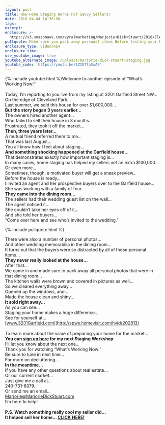 ```yaml
---
layout: post
title: How Home Staging Works For Savvy Sellers?
date: 2018-04-04 14:36:00
tags:
excerpt:
enclosure: >-
  https://s3.amazonaws.com/vyralmarketing/Marjorie+Dick+Stuart/2018/Cleveland+Park+Real+Estate-+How+Home+Staging+Works+For+Savvy+Sellers.mp4
pullquote: Make sure you pack away personal items Before listing your home for sale.
enclosure_type: video/mp4
enclosure_time:
use_youtube_image: true
youtube_alternate_image: /uploads/marjorie-dick-stuart-staging.jpg
youtube_code: 'https://youtu.be/1ZIUTSpSaAE'
---
```


{% include youtube.html %}Welcome to another episode of “What’s Working Now!”<br><br>Today, I’m reporting to you live from my listing at 3201 Garfield Street NW…<br>On the edge of Cleveland Park…<br>Last summer, we sold this house for over $1,600,000…<br>**But the story began 3 years earlier…**<br>The owners hired another agent…<br>Who failed to sell their house in 3 months…<br>Frustrated, they took it off the market…<br>**Then, three years later…**<br>A mutual friend referred them to me…<br>That was last August…<br>You all know how I feel about staging…<br>**And something shocking happened at the Garfield house…**<br>That demonstrates exactly how important staging is…<br>In many cases, home staging has helped my sellers net an extra $100,000…<br>Or even more…<br>Sometimes, though, a motivated buyer will get a sneak preview…<br>Before the house is ready…<br>I invited an agent and her prospective buyers over to the Garfield house…<br>She was working with a family of four…<br>**They came into the dining room…**<br>The sellers had their wedding guest list on the wall…<br>The agent noticed it…<br>She couldn’t take her eyes off of it…<br>And she told her buyers…<br>“Come over here and see who’s invited to the wedding.”

{% include pullquote.html %}

There were also a number of personal photos…<br>And other wedding memorabilia in the dining room…<br>It turns out that the buyers were so distracted by all of these personal items…<br>**They never really looked at the house…**<br>After that…<br>We came in and made sure to pack away all personal photos that were in that dining room…<br>The kitchen walls were brown and covered in pictures as well…<br>So we cleared everything away…<br>Opened up the windows, and…<br>Made the house clean and shiny…<br>**It sold right away…**<br>As you can see…<br>Staging your home makes a huge difference…<br>See for yourself at…<br>[www.3201Garfield.com](http://spws.homevisit.com/hvid/202813)<br><br>To learn more about the value of preparing your home for the market…<br>**You can [sign up here](http://www.dchomeblog.com/staging) for my next Staging Workshop**<br>I’ll let you know about the next one…<br>Thank you for watching “What’s Working Now!”<br>Be sure to tune in next time…<br>For more on decluttering…<br>**In the meantime…**<br>If you have any other questions about real estate…<br>Or our current market…<br>Just give me a call at…<br>240-731-8079.<br>Or send me an email…<br>[Marjorie@MarjorieDickStuart.com](javascript:void(location.href='mailto:'+String.fromCharCode(77,97,114,106,111,114,105,101,64,77,97,114,106,111,114,105,101,68,105,99,107,83,116,117,97,114,116,46,99,111,109)))<br>I’m here to help!<br><br>**P.S. Watch something really cool my seller did…<br>It helped sell her home… [CLICK HERE!](https://www.youtube.com/watch?v=1ZIUTSpSaAE&amp;feature=youtu.be)**